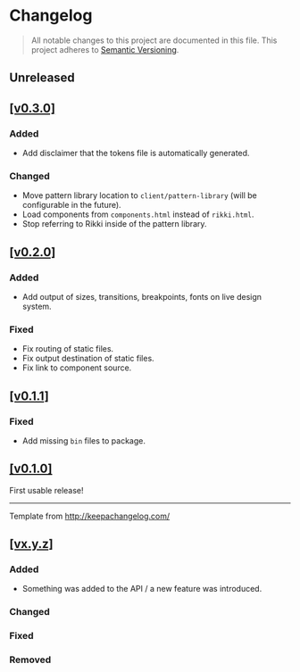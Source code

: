 # Changelog

> All notable changes to this project are documented in this file. This project adheres to [Semantic Versioning](http://semver.org/spec/v2.0.0.html).

## Unreleased

## [[v0.3.0]](https://github.com/springload/rikki-patterns/releases/tag/v0.3.0)

### Added

- Add disclaimer that the tokens file is automatically generated.

### Changed

- Move pattern library location to `client/pattern-library` (will be configurable in the future).
- Load components from `components.html` instead of `rikki.html`.
- Stop referring to Rikki inside of the pattern library.


## [[v0.2.0]](https://github.com/springload/rikki-patterns/releases/tag/v0.2.0)

### Added

- Add output of sizes, transitions, breakpoints, fonts on live design system.

### Fixed

- Fix routing of static files.
- Fix output destination of static files.
- Fix link to component source.

## [[v0.1.1]](https://github.com/springload/rikki-patterns/releases/tag/v0.1.1)

### Fixed

- Add missing `bin` files to package.

## [[v0.1.0]](https://github.com/springload/rikki-patterns/releases/tag/v0.1.0)

First usable release!

-------------

Template from http://keepachangelog.com/

## [[vx.y.z]](https://github.com/springload/rikki-patterns/releases/tag/vx.y.z)

### Added

- Something was added to the API / a new feature was introduced.

### Changed

### Fixed

### Removed
